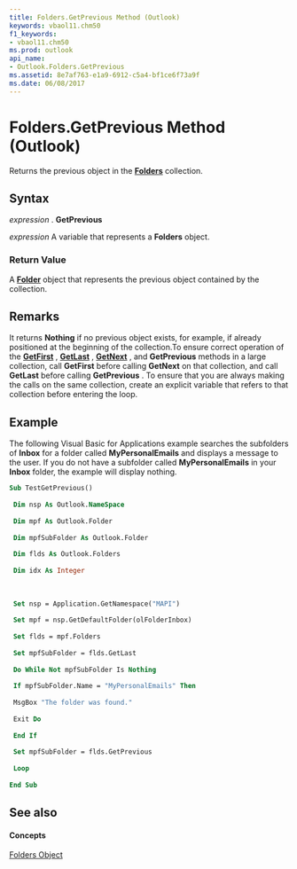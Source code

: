```yaml
---
title: Folders.GetPrevious Method (Outlook)
keywords: vbaol11.chm50
f1_keywords:
- vbaol11.chm50
ms.prod: outlook
api_name:
- Outlook.Folders.GetPrevious
ms.assetid: 8e7af763-e1a9-6912-c5a4-bf1ce6f73a9f
ms.date: 06/08/2017
---
```



# Folders.GetPrevious Method (Outlook)

Returns the previous object in the **[Folders](folders-object-outlook.md)** collection.


## Syntax

 _expression_ . **GetPrevious**

 _expression_ A variable that represents a **Folders** object.


### Return Value

A **[Folder](folder-object-outlook.md)** object that represents the previous object contained by the collection.


## Remarks

It returns **Nothing** if no previous object exists, for example, if already positioned at the beginning of the collection.To ensure correct operation of the **[GetFirst](folders-getfirst-method-outlook.md)** , **[GetLast](folders-getlast-method-outlook.md)** , **[GetNext](folders-getnext-method-outlook.md)** , and **GetPrevious** methods in a large collection, call **GetFirst** before calling **GetNext** on that collection, and call **GetLast** before calling **GetPrevious** . To ensure that you are always making the calls on the same collection, create an explicit variable that refers to that collection before entering the loop.


## Example

The following Visual Basic for Applications example searches the subfolders of **Inbox** for a folder called **MyPersonalEmails** and displays a message to the user. If you do not have a subfolder called **MyPersonalEmails** in your **Inbox** folder, the example will display nothing.


```vb
Sub TestGetPrevious() 
 
 Dim nsp As Outlook.NameSpace 
 
 Dim mpf As Outlook.Folder 
 
 Dim mpfSubFolder As Outlook.Folder 
 
 Dim flds As Outlook.Folders 
 
 Dim idx As Integer 
 
 
 
 Set nsp = Application.GetNamespace("MAPI") 
 
 Set mpf = nsp.GetDefaultFolder(olFolderInbox) 
 
 Set flds = mpf.Folders 
 
 Set mpfSubFolder = flds.GetLast 
 
 Do While Not mpfSubFolder Is Nothing 
 
 If mpfSubFolder.Name = "MyPersonalEmails" Then 
 
 MsgBox "The folder was found." 
 
 Exit Do 
 
 End If 
 
 Set mpfSubFolder = flds.GetPrevious 
 
 Loop 
 
End Sub
```


## See also


#### Concepts


[Folders Object](folders-object-outlook.md)

